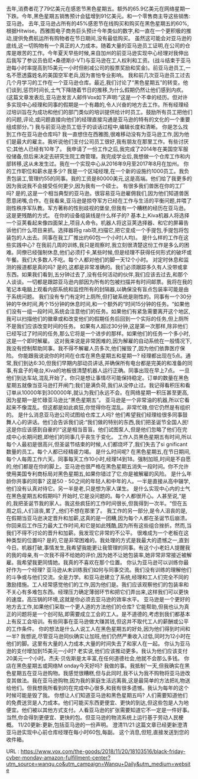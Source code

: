  
  
  
 去年,消费者花了79亿美元在感恩节黑色星期五。额外的65.9亿美元在网络星期一下跌。今年,黑色星期五销售预计会猛增到91亿美元。和一个零售商主导这些销售:亚马逊。 
 去年,亚马逊占所有的45%感恩节在线购买和购买在黑色星期五的60%,根据Hitwise。西雅图电子商务巨头预计今年类似的数字,和一直在一个更积极的推动,提供免费航运所有购物者在节日期间,没有最低购买。 
 虽然这可能会对亚马逊的底线,这一切购物有一个真正的人力成本。随着大量的亚马逊员工证明,在公司的仓库是艰苦的工作。今年夏天早些时候,来自加州的前亚马逊实现中心经理对我伸出后我写了参议员伯尼•桑德斯(I-VT)与亚马逊在工人权利和工资。(战斗结束于亚马逊每小时率提高到15美元一小时但削减公司的股票奖励和奖金)。前亚马逊员工,一名不愿透露姓名的美国空军老兵,因为害怕专业影响。 
 我和前几次亚马逊员工过去几个月学习的工作在一个亚马逊仓库。最近,我们讨论了“黑色星期五”的转变。他们谈到,惩罚时间长,士气下降随着节日的推移,为什么假期仍然让他们感到内疚。 
 (这篇文章发表后,亚马逊发言人邮件Vox如下声明:“这是一个不幸的经历。但对许多实现中心经理和同事的假期是一个有趣的,令人兴奋的地方去工作。所有经理经过培训旨在为成功和他们的部门类似的培训提供给计时员工。鼓励所有员工把他们的问题,评论,或问题直接向他们的经理直接沟通是亚马逊的特有的文化的一个重要组成部分。”) 
 我与前亚马逊员工低于的谈话过程中,编辑长度和清晰。 
 你是怎么找到工作在亚马逊仓库吗? 
 我一直想住在西雅图,很难移动没有为亚马逊工作,因为他们是最大的雇主。我听说他们支付公司员工很好,我有朋友在那里工作。有些讨厌它;其他人已经有10年了。 
 我申请了一份工作之后,我完成了2014年在美国空军服役储备,但后来决定去研究生院工商管理。我完成学业后,我想做一个仓库工作和内部转移,这从未发生过。我在一个实现中心从2016年9月至2017年8月在加州。 
 你的工作职位和薪水是多少? 
 我是一个区域经理,在一个新的设施约1000员工。我负责包装工,管理约55的同事。我的工资是80000美元,这是高端。他们给了我更多的因为我说我不会接受任何更少,因为我有一个硕士。 
 有很多我们兽医在你的工厂吗? 
 是的,这是一个相当典型的亚马逊。很容易亚马逊雇佣我们,因为他们知道兽医愿意闭嘴,合作。在我看来,亚马逊是掠夺军方已经在工作与生活的平衡问题,并喂了刚性秩序军队教。军方著称的性别歧视的堡垒,但我有一个糟糕的经历在亚马逊。这是更残酷的方式。 
 在你的设备组装线是什么样子的? 
 基本上,Kiva机器人将选择一个豆荚看起来像四面架上,项目人命令。机器人将这豆荚选择器、和它的屏幕告诉他们什么项目来抓。选择器将g 
 rab项,扫描它,把它变成一个手提包,手提包将包装包的人出去。同事在我工厂推出约60包一个小时(人均)。 
 是什么样的工作在这些实践中心? 
 在我前几周的训练,我只是观察时,我立刻很清楚这份工作是多么的困难。同僚已经强制休息,他们必须打卡,某些时候,但是经理不获得任何形式的破坏或午餐。我们大多数人不吃。每个人都对他们的脚一天12个小时。 
 对定时休息和监测的报道都是真的吗? 
 是的,这都是非常准确的。我们必须跟踪多久有人没带或拿东西。如果我们看到,五分钟过去了,没有任何活动的伙伴,我们应该去过去,和那个人谈谈。一切都是跟踪亚马逊内部因为所有的包被扫描并有时间邮票。我将在我的笔记本电脑上观看内部系统和监控所有的封隔器,以确保没有盲点包装率可能是由于系统问题。 
 我们没有专门有定时上厕所,但打破系统是刚性的。同事有一个30分钟的午休时间,两个15分钟的休息时间,和一个额外的“时间15分钟的任务。“如果他们没有一组一段时间,系统会注意他们的任务。如果他们有紧急需要离开这个地区,我可以扫描他们的徽章或和改变他们的假期任务后回到一个实际的任务,但上厕所不是我们应该改变时间的任务。 
 如果有人超过30分钟,这是第一次那样,除非他们已经写过了时间的任务,那么它将是一个进步的那样。如果他们的任务一个多小时,这是一个即时解雇。 
 这对我来说是非常困难的,因为解雇的自动系统在一般情况下,我没有控制帮助同事。我不得不解雇人员多次,他们摧毁了,因为他们依靠医疗保险。 
 你能跟我说说你的时间在仓库在黑色星期五和星期一? 
 经理都出现在5点。通常,我们到达6:30,但我们早期内部动员讲话,并确保所有电台都是完美的和准备的同事,有盒子的电台,Kiva的地板很清楚机器人运行正确。同事出现在早上7点。 
 一旦他们到达车站,混乱开始了。你只是想让事情尽可能保持稳定。订单的数量在黑色星期五就像当亚马逊打开闸门;我们是满负荷,我们从没停止过。我记得看积压和看订单从10000年到300000年,就认为我们永远不会。在网络星期一积压甚至更高,因为星期一是忙碌亚马逊比“黑色星期五”。 
 亚马逊是一个非常油的机器,所以它看起来不像混乱。但这都是如此疯狂,你觉得你在混乱。非常忙碌,但它仍然是有组织的。 
 是什么消息亚马逊公司试图给仓库工人吗? 
 他们希望我们经理给很多同事鼓舞人心的讲话。他们会告诉我们说:“我们做的特别的东西,我们把圣诞节全国人民!这是你应该感到自豪的!“这是相当音盲。他们试图泵人,但是他们忽略了他们在完成中心长期问题,即他们的同事几乎丧生于变化。 
 工作人员黑色星期五有时间,所以每个人最初是很高兴,但圣诞节结束的时候,人们都烧坏了,我们失去了si 
 gnificant数量的员工。每个人都已经精疲力竭。 
 是什么时间呢? 
 在黑色星期五,在节日期间,每个人每周工作六天。同事每天工作10小时,经理14到18。强制加班,时间是不自愿的,他们都是在你的脚上。亚马逊也很严格在黑色星期五消失一段时间。你不允许使用美国专利商标局对黑色星期五,如果你错过了它,你是被解雇的风险。 
 是什么年龄你共事的同事? 
 这是50 - 50之间的年轻人和中年的人。一半是直接从高中辍学,他们没有认真对待它。另一半是老,只是想为家人谋生。 
 是什么实现中心内的士气在黑色星期五和假期吗? 
 开始时,它是没问题的。每个人都很开心。人甚至说,“是的,我把圣诞节我的家人。我这些疯狂的工作时间很长,但我得到一次半。“但在五周之后,人们沮丧,累了,,他们不想在那里了。 
 我工作的另一部分,是令人沮丧的是,在假期当亚马逊决定晋升和加薪,这真的是一团糟,因为每个人都在圣诞节后崩溃。你回来后工作压力最大工作时间,和它是如此残酷,因为所有这些组合挫折。然而,当我们不得不讨论的晋升和加薪。我发现它非常的不公平。 
 很难成为一个老板在这种类型的位置吗? 
 是的,它是非常困难的。我处理的方式是我最大的遗憾之一,直到今日。机器打破,事情发生,我希望我能更让我管理的同事。有这个小老妇人提醒我的我的母亲,有一次我不得不给她的评价,因为她不让她包装率,她非常非常接近被解雇。我希望我更同情她。我真的不喜欢在那个位置。 
 你认为亚马逊可以训练你最好作为一个经理? 
 亚马逊从未训练我们如何与同事交流。我们没有训练的理解他们的斗争或与他们交流。全是力学。和亚马逊建立了系统,经理和工人们完全不同的激励措施。工人经常感觉他们的工作,因为他们是。我们应该观察他们的包装率和不关心有多难包东西。经理压力确定薄弱环节和把它们弄出来,这样我们可以更快的速度。高压锅的环境,这就是你必须去亚马逊的效率水平。 
 亚马逊是一个更好的地方去工作,如果他们采取一个更人道的方法他们的仓库? 
 它能帮助,但我也认为真正的问题将是一个创可贴,即需要成立工会的工人。是不道德的,考虑到我们都基本上有反工会培训。有些同事在亚马逊做大赚其钱,但这并不取代工人的薪酬或公平的工作条件。 
 你的想法是什么人说工人在黑色星期五的好处,因为他们得到时间和一半? 
 我想说,尽管亚马逊同伙确实让加班,他们仍然严重收入过低,同时为12小时在他们的脚。这里有大量的人力成本,大量的时间失去了和家人在一起。 
 你认为亚马逊的支付增加到15美元一小时? 
 老实说,他们应该推动更多。我认为他们应该支付20美元一个小时。杰夫·贝佐斯是太丰富,在任何道德社会,他就不会那么多钱。 
 你店在黑色星期五或网络M 
 onday今天好吗? 
 我做的事。我抵制'一天,但我确实在黑色星期五在亚马逊购物。我感觉很糟糕,但与此同时,我不认为我不购物将亚马逊改变其做法。我在亚马逊购物,因为我的家庭生活远离我,这是最简单的方法把礼物送给他们。但我想我所看到的在完成中心很多,和我有很多遗憾。我认为每年的这个时候可能是毁了我。 
 你想让人们知道亚马逊和黑色星期五吗? 
 人们需要知道他们的免费送货是人力成本。他们可能买东西更便宜、更快的到达,但这些包是人为地便宜。他们被以其他方式支付。人看亚马逊的扩张需要知道它不一定是一件好事。当然,你会得到更便宜、更快的包。但亚马逊的物流系统上运行基于劳动人民梗概。 
 11/20更新:更新,包括亚马逊的一份声明。 
 澄清11/21:这篇文章已经更新澄清亚马逊实现中心前仓库经理在每小时60包,每副。 
 这个消息,但短,直接发送到您的收件箱。 
  
   
  URL : https://www.vox.com/the-goods/2018/11/20/18103516/black-friday-cyber-monday-amazon-fulfillment-center?utm_source=wanqu.co&utm_campaign=Wanqu+Daily&utm_medium=website